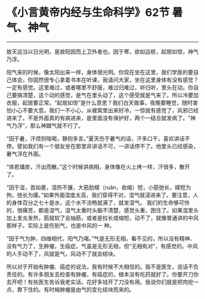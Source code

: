 # 《小言黄帝内经与生命科学》62节 暑气、神气

------

故天运当以日光明，是故阳因而上卫外者也。因于寒，欲如运枢，起居如惊，神气乃浮。

阳气来的时候，像太阳出来一样，身体很光明。你现在坐在这里，我们学医的要自己体会，你固然很专心拿着书本在听课，我请问大家，坐在这里身体有没有感觉？一定有感觉。这里难过，或者哪里不舒服，难过归难过，听归听，里头在动。你自己要搞清楚，这个动的感觉，是气在里头动了，这个感受就是气来了。所以冷要加衣服，起居要正常。“起居如惊”是什么意思？我们白天做事，夜晚要睡觉，随时害怕小心不要大意。我们一不小心，从被窝里出来好冷，一惊就有感觉了，风邪已经进来了。不是外面真的有病进来，是里面没有保护好，两个一结合就发病了。“神气乃浮”，那么神跟气就不行了。

“因于暑，汗烦则喘喝，静则多言。”夏天伤于暑气的话，汗多口干，喜欢讲话不停。譬如我们有一个朋友坐在那里非讲话不可，一讲话停不了。他里头已经感染，暑气浮在外面。

“体若燔炭，汗出而散。”这个时候讲病相，身体像在火上烤一样，汗很多，散开了。

“因于湿，首如裹，湿热不攘，大筋肋緛（ruǎn，收缩）短，小筋弛长，緛短为拘，弛长为痿。”如果外面湿度太高，我们穿得不对，湿气就浸进来了。要注意，人的身体百分之七十是水，这个水不流畅就满了，就发湿气。 我们的生命够可怜的，很痛苦，都是湿气，湿气太重时头脑不清楚，感觉头重，困住了。如果湿里头加上发炎发热，筋就软了会抽筋，或者是拉长或缩短，动不了，就像普通讲的中风那样子。实际上是伤到气，也是中风的一 种。

“因于气为肿，四维相代，阳气乃竭。”气是无形无相，看不见的，所以没有精神、没有气力了，生肿瘤，生癌症。气虽是无形无相，但“无相有对”，有感觉的。中风的人手动不了，风就是气，风动不了就会结块。

所以对于开始有肿瘤、癌症的说法，我有时候不大相信的。我不是医生，说话不负责任的。有许多朋友去检查有肿瘤，有癌症的，根本没有吃药就好了。你要开刀你去开吧！有些医生告诉我老实话，花好多钱开了刀没有用。我说你们就是把肉挖一点，靠下住的。有时候肿瘤是由气的变化结块而来的。
